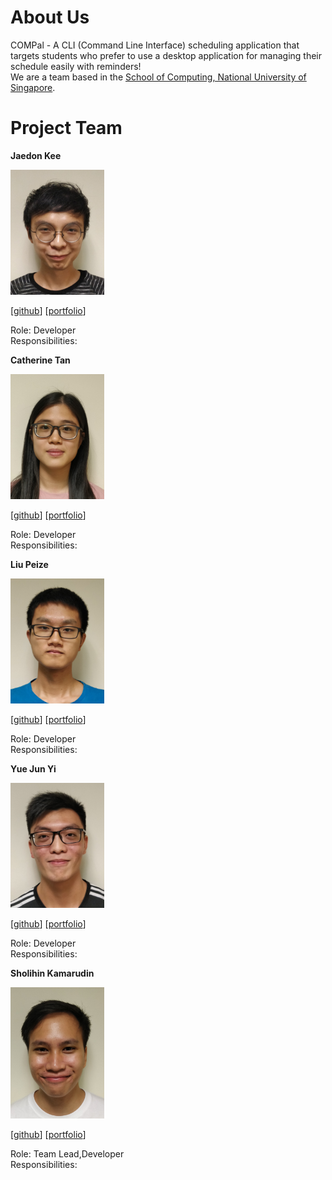 
About Us
============

COMPal - A CLI (Command Line Interface) scheduling application that targets students who prefer to use a desktop application for managing their schedule easily with reminders!  
We are a team based in the [School of Computing, National University of Singapore](http://www.comp.nus.edu.sg).

Project Team
============

**Jaedon Kee**


<img src="images/jaedonkey.png" alt="drawing" width="150"/>

\[[github](http://github.com/jaedonkey)\] \[[portfolio](#jaedonkey#)\]

Role: Developer  
Responsibilities:

**Catherine Tan**

<img src="images/catherinetan99.png" alt="Catherine" width="150"/>

\[[github](http://github.com/catherinetan99)\] \[[portfolio](#catherinetan99#)\]

Role: Developer  
Responsibilities:

**Liu Peize**

<img src="images/ltpz.png" alt="Peize" width="150"/>

\[[github](http://github.com/ltpz)\] \[[portfolio](#ltpz#)\]

Role: Developer  
Responsibilities:

**Yue Jun Yi**


<img src="images/yueyeah.png" alt="Jun Yi" width="150"/>

\[[github](http://github.com/yueyeah)\] \[[portfolio](#johndoe#)\]

Role: Developer  
Responsibilities:

**Sholihin Kamarudin**


<img src="images/sholihink.png" alt="Sholihin" width="150"/>

\[[github](https://github.com/sholihink)\] \[[portfolio](#sholihink#)\]

Role: Team Lead,Developer  
Responsibilities:
